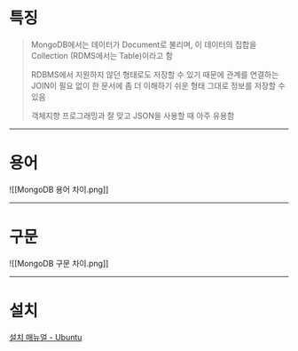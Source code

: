 # 특징

> MongoDB에서는 데이터가 Document로 불리며, 이 데이터의 집합을 Collection (RDMS에서는 Table)이라고 함
> 
> RDBMS에서 지원하지 않던 형태로도 저장할 수 있기 때문에 관계를 연결하는 JOIN이 필요 없이 한 문서에 좀 더 이해하기 쉬운 형태 그대로 정보를 저장할 수 있음
> 
> 객체지향 프로그래밍과 잘 맞고 JSON을 사용할 때 아주 유용함

---
# 용어

![[MongoDB 용어 차이.png]]

---
# 구문

![[MongoDB 구문 차이.png]]

---
# 설치

[설치 매뉴얼 - Ubuntu](https://www.mongodb.com/docs/manual/tutorial/install-mongodb-on-ubuntu/)